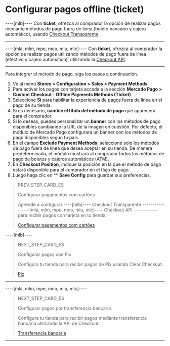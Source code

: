 # Configurar pagos offline (ticket)

----[mlb]----
Con **ticket**, ofrezca al comprador la opción de realizar pagos mediante métodos de pago fuera de línea (boleto bancário y cajero automático), usando [Checkout Transparente](/developers/es/guides/checkout-api/landing).

------------

----[mla, mlm, mpe, mco, mlu, mlc]----
Con **ticket**, ofrezca al comprador la opción de realizar pagos utilizando métodos de pago fuera de línea (efectivo y cajero automático), utilizando la [Checkout API](/developers/es/guides/checkout-api/landing).

------------

Para integrar el método de pago, siga los pasos a continuación.

1. Ve al menú **Stores > Configuration > Sales > Payment Methods**.
2. Para activar los pagos con tarjeta acceda a la sección **Mercado Pago > Custom Checkout - Offline Payments Methods (Ticket)**.
3. Seleccione **Sí** para habilitar la experiencia de pagos fuera de línea en el pago de su tienda.
4. Si es necesario, **cambie el título del método de pago** que aparecerá para el comprador.
5. Si lo deseas, puedes personalizar un **banner** con los métodos de pago disponibles cambiando la URL de la imagen en cuestión. Por defecto, el módulo de Mercado Pago configurará un banner con los métodos de pago disponibles según tu país.
6. En el campo **Exclude Payment Methods**, seleccione solo los métodos de pago fuera de línea que desea aceptar en su tienda. De manera predeterminada, el módulo mostrará al comprador todos los métodos de pago de boletos y cajeros automáticos (ATM).
7. En **Checkout Position**, indique la posición en la que el método de pago estará disponible para el comprador en el flujo de pago.
8. Luego haga clic en ** **Save Config** para guardar sus preferencias.

> PREV_STEP_CARD_ES
>
> Configurar pagamentos com cartões
>
> Aprende a configurar ----[mlb]---- Checkout Transparente ------------ ----[mla, mlm, mpe, mco, mlu, mlc]---- Checkout API ------------ para recibir pagos con tarjeta en tu tienda.
>
> [Configurar pagamentos com cartões](/developers/es/docs/magento-two/payment-configuration/checkout-api/cards)

----[mlb]----
> NEXT_STEP_CARD_ES
>
> Configurar pagos con Pix
>
> Configura tu tienda para recibir pagos de Pix usando Clear Checkout.
>
> [Pix](/developers/es/docs/magento-two/payment-configuration/checkout-api/pix)
------------

----[mla, mlm, mpe, mco, mlu, mlc]----
> NEXT_STEP_CARD_ES
>
> Configurar pagos por transferencia bancaria
>
> Configura tu tienda para recibir pagos mediante transferencia bancaria utilizando la API de Checkout.
>
> [Transferencia bancaria](/developers/es/docs/magento-two/payment-configuration/checkout-api/bank-transfer)
------------